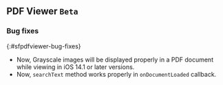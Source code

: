 ## PDF Viewer `Beta`

### Bug fixes
{:#sfpdfviewer-bug-fixes}

* Now, Grayscale images will be displayed properly in a PDF document while viewing in iOS 14.1 or later versions.
* Now, `searchText` method works properly in `onDocumentLoaded` callback.